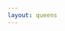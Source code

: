 ```yaml
---
layout: queens
---
```


<div class="grid" style="--rows: 9; --cols: 9;"><div class="cell color-0" onclick="handleCellClick(this)"></div><div class="cell color-0" onclick="handleCellClick(this)"></div><div class="cell color-1" onclick="handleCellClick(this)"></div><div class="cell color-1" onclick="handleCellClick(this)"></div><div class="cell color-1" onclick="handleCellClick(this)"></div><div class="cell color-2" onclick="handleCellClick(this)"></div><div class="cell color-5" onclick="handleCellClick(this)"></div><div class="cell color-5" onclick="handleCellClick(this)"></div><div class="cell color-5" onclick="handleCellClick(this)"></div><div class="cell color-0" onclick="handleCellClick(this)"></div><div class="cell color-0" onclick="handleCellClick(this)"></div><div class="cell color-0" onclick="handleCellClick(this)"></div><div class="cell color-1" onclick="handleCellClick(this)"></div><div class="cell color-2" onclick="handleCellClick(this)"></div><div class="cell color-2" onclick="handleCellClick(this)"></div><div class="cell color-4" onclick="handleCellClick(this)"></div><div class="cell color-5" onclick="handleCellClick(this)"></div><div class="cell color-0" onclick="handleCellClick(this)"></div><div class="cell color-0" onclick="handleCellClick(this)"></div><div class="cell color-3" onclick="handleCellClick(this)"></div><div class="cell color-0" onclick="handleCellClick(this)"></div><div class="cell color-0" onclick="handleCellClick(this)"></div><div class="cell color-0" onclick="handleCellClick(this)"></div><div class="cell color-2" onclick="handleCellClick(this)"></div><div class="cell color-4" onclick="handleCellClick(this)"></div><div class="cell color-0" onclick="handleCellClick(this)"></div><div class="cell color-0" onclick="handleCellClick(this)"></div><div class="cell color-0" onclick="handleCellClick(this)"></div><div class="cell color-3" onclick="handleCellClick(this)"></div><div class="cell color-3" onclick="handleCellClick(this)"></div><div class="cell color-3" onclick="handleCellClick(this)"></div><div class="cell color-0" onclick="handleCellClick(this)"></div><div class="cell color-4" onclick="handleCellClick(this)"></div><div class="cell color-4" onclick="handleCellClick(this)"></div><div class="cell color-4" onclick="handleCellClick(this)"></div><div class="cell color-0" onclick="handleCellClick(this)"></div><div class="cell color-0" onclick="handleCellClick(this)"></div><div class="cell color-3" onclick="handleCellClick(this)"></div><div class="cell color-8" onclick="handleCellClick(this)"></div><div class="cell color-0" onclick="handleCellClick(this)"></div><div class="cell color-0" onclick="handleCellClick(this)"></div><div class="cell color-7" onclick="handleCellClick(this)"></div><div class="cell color-0" onclick="handleCellClick(this)"></div><div class="cell color-0" onclick="handleCellClick(this)"></div><div class="cell color-0" onclick="handleCellClick(this)"></div><div class="cell color-0" onclick="handleCellClick(this)"></div><div class="cell color-0" onclick="handleCellClick(this)"></div><div class="cell color-8" onclick="handleCellClick(this)"></div><div class="cell color-0" onclick="handleCellClick(this)"></div><div class="cell color-0" onclick="handleCellClick(this)"></div><div class="cell color-7" onclick="handleCellClick(this)"></div><div class="cell color-7" onclick="handleCellClick(this)"></div><div class="cell color-7" onclick="handleCellClick(this)"></div><div class="cell color-0" onclick="handleCellClick(this)"></div><div class="cell color-0" onclick="handleCellClick(this)"></div><div class="cell color-8" onclick="handleCellClick(this)"></div><div class="cell color-8" onclick="handleCellClick(this)"></div><div class="cell color-8" onclick="handleCellClick(this)"></div><div class="cell color-6" onclick="handleCellClick(this)"></div><div class="cell color-7" onclick="handleCellClick(this)"></div><div class="cell color-0" onclick="handleCellClick(this)"></div><div class="cell color-0" onclick="handleCellClick(this)"></div><div class="cell color-0" onclick="handleCellClick(this)"></div><div class="cell color-0" onclick="handleCellClick(this)"></div><div class="cell color-0" onclick="handleCellClick(this)"></div><div class="cell color-0" onclick="handleCellClick(this)"></div><div class="cell color-6" onclick="handleCellClick(this)"></div><div class="cell color-6" onclick="handleCellClick(this)"></div><div class="cell color-6" onclick="handleCellClick(this)"></div><div class="cell color-0" onclick="handleCellClick(this)"></div><div class="cell color-0" onclick="handleCellClick(this)"></div><div class="cell color-0" onclick="handleCellClick(this)"></div><div class="cell color-0" onclick="handleCellClick(this)"></div><div class="cell color-0" onclick="handleCellClick(this)"></div><div class="cell color-0" onclick="handleCellClick(this)"></div><div class="cell color-0" onclick="handleCellClick(this)"></div><div class="cell color-0" onclick="handleCellClick(this)"></div><div class="cell color-0" onclick="handleCellClick(this)"></div><div class="cell color-0" onclick="handleCellClick(this)"></div><div class="cell color-0" onclick="handleCellClick(this)"></div><div class="cell color-0" onclick="handleCellClick(this)"></div></div>